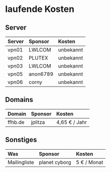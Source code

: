 # laufende Kosten

## Server

| Server | Sponsor       | Kosten       |
|:-------|:--------------|:-------------|
| vpn01  | LWLCOM        | unbekannt    |
| vpn02  | PLUTEX        | unbekannt    |
| vpn03  | LWLCOM        | unbekannt    |
| vpn05  | anon6789      | unbekannt    |
| vpn06  | corny         | unbekannt    |

## Domains

| Domain          | Sponsor       | Kosten        |
|:----------------|:--------------|:--------------|
| ffhb.de         | jplitza       | 4,65 € / Jahr |

## Sonstiges

| Was             | Sponsor       | Kosten        |
|:----------------|:--------------|:--------------|
| Mailingliste    | planet cyborg | 5 € / Monat   |

